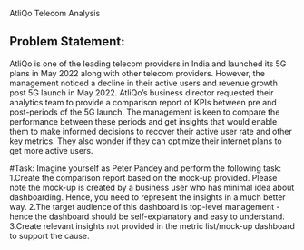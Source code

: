AtliQo Telecom Analysis

Problem Statement:
---------------------------------------------------------

AtliQo is one of the leading telecom providers in India and launched its 5G plans in May 2022 along with other telecom providers.
However, the management noticed a decline in their active users and revenue growth post 5G launch in May 2022. 
AtliQo’s business director requested their analytics team to provide a comparison report of KPIs between pre and post-periods of the 5G launch. 
The management is keen to compare the performance between these periods and get insights that would enable them to make informed decisions 
to recover their active user rate and other key metrics. They also wonder if they can optimize their internet plans to get more active users.

#Task:
Imagine yourself as Peter Pandey and perform the following task:
1.Create the comparison report based on the mock-up provided. Please note the mock-up is created by a business user who has minimal idea about dashboarding. Hence, you need to represent the insights in a much better way.
2.The target audience of this dashboard is top-level management - hence the dashboard should be self-explanatory and easy to understand.
3.Create relevant insights not provided in the metric list/mock-up dashboard to support the cause.
